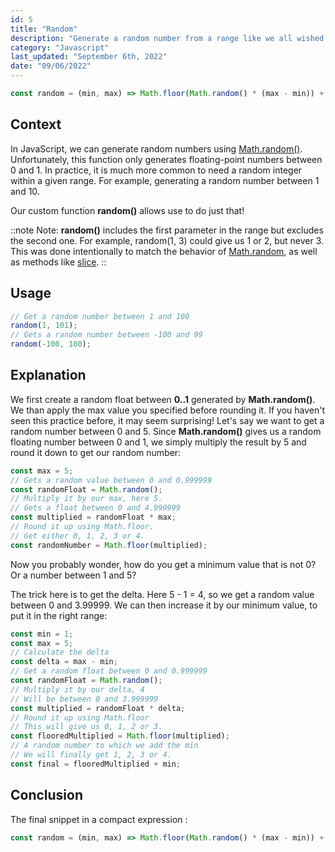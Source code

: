 ```yaml
---
id: 5
title: "Random"
description: "Generate a random number from a range like we all wished Math.random worked."
category: "Javascript"
last_updated: "September 6th, 2022"
date: "09/06/2022"
---
```


```js
const random = (min, max) => Math.floor(Math.random() * (max - min)) + min
```
## Context
In JavaScript, we can generate random numbers using [Math.random()](https://developer.mozilla.org/en-US/docs/Web/JavaScript/Reference/Global_Objects/Math/random). Unfortunately, this function only generates floating-point numbers between 0 and 1.
In practice, it is much more common to need a random integer within a given range. For example, generating a random number between 1 and 10.

Our custom function **random()** allows use to do just that!

::note
Note: **random()** includes the first parameter in the range but excludes the second one. For example, random(1, 3) could give us 1 or 2, but never 3.
This was done intentionally to match the behavior of [Math.random](https://developer.mozilla.org/en-US/docs/Web/JavaScript/Reference/Global_Objects/Math/random), as well as methods like [slice](https://developer.mozilla.org/en-US/docs/Web/JavaScript/Reference/Global_Objects/Array/slice).
::


## Usage

```js
// Get a random number between 1 and 100
random(1, 101);
// Gets a random number between -100 and 99
random(-100, 100);
```

## Explanation

We first create a random float between **0..1** generated by **Math.random()**. We than apply the max value you specified before rounding it.
If you haven't seen this practice before, it may seem surprising!
Let's say we want to get a random number between 0 and 5. Since **Math.random()** gives us a random floating number between 0 and 1, we simply multiply the result by 5 and round it down to get our random number:

```js
const max = 5;
// Gets a random value between 0 and 0.999999
const randomFloat = Math.random();
// Multiply it by our max, here 5.
// Gets a float between 0 and 4.999999
const multiplied = randomFloat * max;
// Round it up using Math.floor.
// Get either 0, 1, 2, 3 or 4.
const randomNumber = Math.floor(multiplied);
```

Now you probably wonder, how do you get a minimum value that is not 0? Or a number between 1 and 5?

The trick here is to get the delta. Here 5 - 1 = 4, so we get a random value between 0 and 3.99999. We can then increase it by our minimum value, to put it in the right range:

```js
const min = 1;
const max = 5;
// Calculate the delta
const delta = max - min;
// Get a random float between 0 and 0.999999
const randomFloat = Math.random();
// Multiply it by our delta, 4
// Will be between 0 and 3.999999
const multiplied = randomFloat * delta;
// Round it up using Math.floor
// This will give us 0, 1, 2 or 3.
const flooredMultiplied = Math.floor(multiplied);
// A random number to which we add the min
// We will finally get 1, 2, 3 or 4.
const final = flooredMultiplied + min;
```

## Conclusion

The final snippet in a compact expression :

```js
const random = (min, max) => Math.floor(Math.random() * (max - min)) + min;
```
